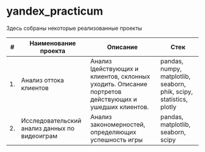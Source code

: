 # yandex_practicum

Здесь собраны некоторые реализованные проекты

| #    | Наименование проекта                | Описание                                                     | Стек                                                         |
| ---- | ------------------------------------------------------------ | ------------------------------------------------------------ | ------------------------------------------------------------ |
| 1.   | Анализ оттока клиентов | Анализ lдействующих и клиентов, склонных уходить. Описание портретов действующих и ушедших клиентов. | pandas, numpy, matplotlib, seaborn, phik, scipy, statistics, plotly      |
| 2.   | Исследовательский анализ данных по видеоиграм | Анализ закономерностей, определяющих успешность игры | pandas, matplotlib, seaborn, scipy |
